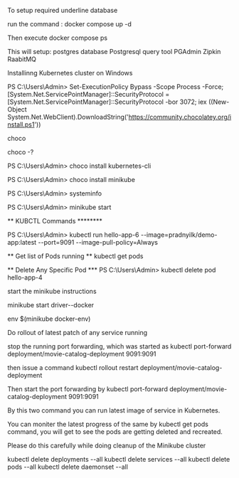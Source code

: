 To setup required underline database

run the command : docker compose up -d

Then execute docker compose ps

This will setup: postgres database Postgresql query tool PGAdmin Zipkin RaabitMQ

Installinng Kubernetes cluster on Windows

PS C:\Users\Admin> Set-ExecutionPolicy Bypass -Scope Process -Force; [System.Net.ServicePointManager]::SecurityProtocol = [System.Net.ServicePointManager]::SecurityProtocol -bor 3072; iex ((New-Object System.Net.WebClient).DownloadString('https://community.chocolatey.org/install.ps1'))

choco

choco -?

PS C:\Users\Admin> choco install kubernetes-cli

PS C:\Users\Admin> choco install minikube

PS C:\Users\Admin> systeminfo

PS C:\Users\Admin> minikube start

** KUBCTL Commands ********

PS C:\Users\Admin> kubectl run hello-app-6 --image=pradnyilk/demo-app:latest --port=9091 --image-pull-policy=Always

** Get list of Pods running ** kubectl get pods

** Delete Any Specific Pod *** PS C:\Users\Admin> kubectl delete pod hello-app-4

start the minikube instructions

minikube start driver--docker

env $(minikube docker-env)

Do rollout of latest patch of any service running

stop the running port forwarding, which was started as kubectl port-forward deployment/movie-catalog-deployment 9091:9091

then issue a command kubectl rollout restart deployment/movie-catalog-deployment

Then start the port forwarding by kubectl port-forward deployment/movie-catalog-deployment 9091:9091

By this two command you can run latest image of service in Kubernetes.

You can moniter the latest progress of the same by kubectl get pods command, you will get to see the pods are getting deleted and recreated.

Please do this carefully while doing cleanup of the Minikube cluster

kubectl delete deployments --all
kubectl delete services --all kubectl delete pods --all kubectl delete daemonset --all